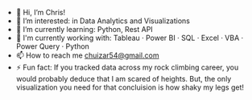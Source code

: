 - 👋 Hi, I’m Chris!
- 👀 I’m interested: in Data Analytics and Visualizations
- 🌱 I’m currently learning: Python, Rest API
- 🧠 I'm currently working with: Tableau · Power BI · SQL · Excel · VBA · Power Query · Python
- 📫 How to reach me chuizar54@gmail.com  
- ⚡ Fun fact: If you tracked data across my rock climbing career, you would probably deduce that I am scared of heights. But, the only visualization you need for that concluision is how shaky my legs get!

<!---
Chuizar54/Chuizar54 is a ✨ special ✨ repository because its `README.md` (this file) appears on your GitHub profile.
You can click the Preview link to take a look at your changes.
--->
